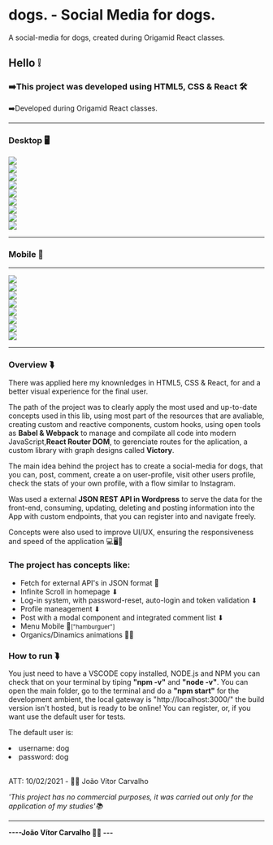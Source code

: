 # dogs. - Social Media for dogs.
A social-media for dogs, created during Origamid React classes.

<h2>Hello ❕</h2>
<h3>➡️This project was developed using <strong>HTML5, CSS & React</strong> 🛠️</h3>
<p>➡️Developed during Origamid React classes.</p>
<hr>
<h3>Desktop 🖥️</h3>
<img src="readme-imgs/home.jpg"></img>
<br>
<img src="readme-imgs//home2.jpg"></img>
<br>
<img src="readme-imgs/modal.jpg"></img>
<br>
<img src="readme-imgs/login.jpg"></img>
<br>
<img src="readme-imgs/registro.jpg"></img>
<br>
<img src="readme-imgs/profile.jpg"></img>
<br>
<img src="readme-imgs/user-profile.jpg"></img>
<br>
<img src="readme-imgs/post.jpg"></img>
<br>
<img src="readme-imgs/stats.jpg"></img>
<hr>
<h3>Mobile 📱</h3>
<hr>
<img src="readme-imgs/home-mob.jpg"></img>
<br>
<img src="readme-imgs/modal-mob.jpg"></img>
<br>
<img src="readme-imgs/login-mob.jpg"></img>
<br>
<img src="readme-imgs/registro-mob.jpg"></img>
<br>
<img src="readme-imgs/profile-mob.jpg"></img>
<br>
<img src="readme-imgs/user-mob.jpg"></img>
<br>
<img src="readme-imgs/stats-mob.jpg"></img>
<br>
<img src="readme-imgs/post-mob.jpg"></img>
<br>
<hr>
<h3>Overview ⮯</h3>
<p> There was applied here my knownledges in HTML5, CSS & React, for and a better visual experience for the final user.</p>
<hp>The path of the project was to clearly apply the most used and up-to-date concepts used in this lib, using most part of the resources that are avaliable, creating custom and reactive components, custom hooks, using open tools as <strong>Babel & Webpack</strong> to manage and compilate all code into modern JavaScript,<strong>React Router DOM</strong>, to gerenciate routes for the aplication, a custom library with graph designs called <strong>Victory</strong>.</p>
<p>The main idea behind the project has to create a social-media for dogs, that you can, post, comment, create a on user-profile, visit other users profile, check the stats of your own profile, with a flow similar to Instagram.</p>
<p>Was used a external <strong>JSON REST API in Wordpress</strong> to serve the data for the front-end, consuming, updating, deleting and posting information into the App with custom endpoints, that you can register into and navigate freely.</p>
<p>Concepts were also used to improve UI/UX, ensuring the responsiveness and speed of the application 💻🖥️📱</p>
<h3>The project has concepts like:</h3>
<ul>
  <li>Fetch for external API's in JSON format 🔧</li>
  <li>Infinite Scroll in homepage ⬇</li>
  <li>Log-in system, with password-reset, auto-login and token validation ⬇</li>
  <li>Profile maneagement ⬇</li>
  <li>Post with a modal component and integrated comment list ⬇</li>
  <li>Menu Mobile 📱<small>["hamburguer"]</small></li>
  <li>Organics/Dinamics animations 🧑‍💻</li>
</ul>
<h3>How to run ⮯</h3>
<p>You just need to have a VSCODE copy installed, NODE.js and NPM you can check that on your terminal by tiping <strong>"npm -v"</strong> and <strong>"node -v"</strong>. You can open the main folder, go to the terminal and do a <strong>"npm start"</strong> for the development ambient, the local gateway is "http://localhost:3000/" the build version isn't hosted, but is ready to be online! You can register, or, if you want use the default user for tests.</p>
<p>The default user is:</p>
<li>username: dog</li>
<li>password: dog</li>
<br>
<p>ATT: 10/02/2021 - 👨‍💻 João Vítor Carvalho</p>
<em>'This project has no commercial purposes, it was carried out only for the application of my studies'📚</em>
<hr>
<strong>----João Vítor Carvalho 👨‍💻 ---</strong>
